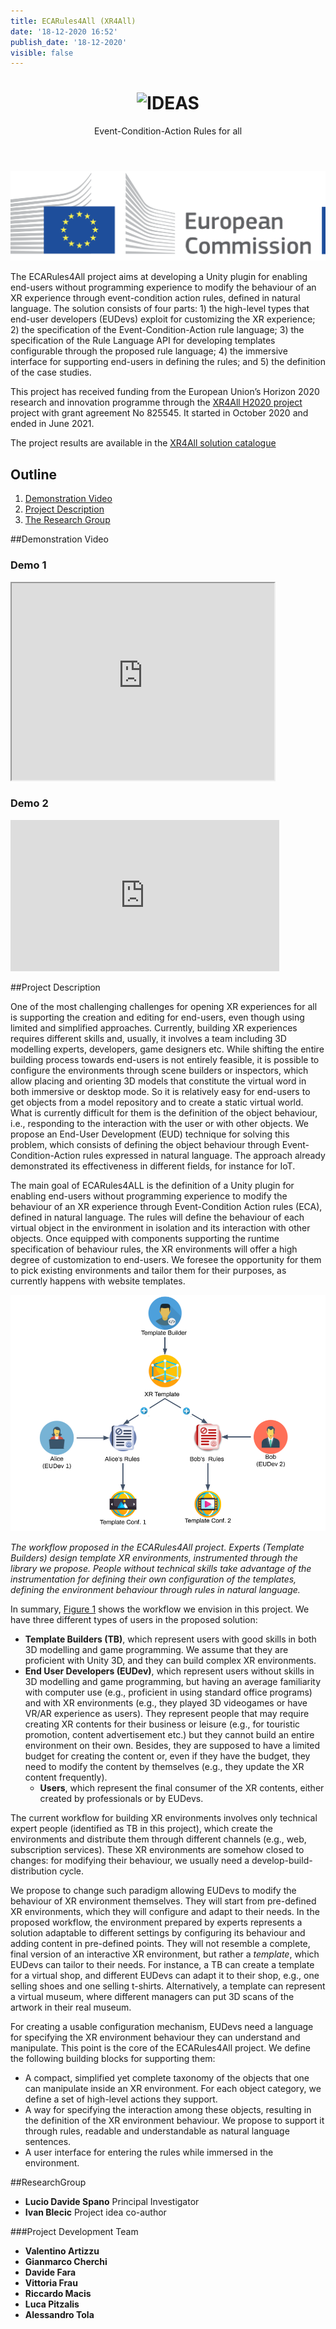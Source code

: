 ```yaml
---
title: ECARules4All (XR4All)
date: '18-12-2020 16:52'
publish_date: '18-12-2020'
visible: false
---
```


<div style="text-align: center">
<header>
<h1><img src="https://cg3hci.dmi.unica.it/lab/user/pages/04.projects/07.ECARules4All/img/ecalogo.png" alt="IDEAS"> </h1>
<p>Event-Condition-Action Rules for all</p>
</header>
</div>

![EU Commission Logo](img/eu-commission.png)

The ECARules4All project aims at developing a Unity plugin for enabling end-users without programming
experience to modify the behaviour of an XR experience through event-condition action
rules, defined in natural language. The solution consists of four parts: 1) the high-level types that end-user developers (EUDevs) exploit for customizing the XR experience; 2) the specification of the Event-Condition-Action rule language; 3) the specification of the Rule Language API for developing templates configurable through the proposed rule language; 4) the immersive interface for supporting end-users in defining the rules; and 5) the definition of the case studies.

This project has received funding from the European Union’s Horizon 2020 research and innovation programme through the [XR4All H2020 project](https://xr4all.eu) project with grant agreement No 825545.
It started in October 2020 and ended in June 2021.

The project results are available in the [XR4All solution catalogue](https://dev.xr4all.eu/product/ecarules4all-vr-for-everyone/)

## Outline
1. [Demonstration Video](#video)
2. [Project Description](#obiettivi)
3. [The Research Group](#gruppo)

<a id="video"></a>
##Demonstration Video

### Demo 1

<iframe width="420" height="315" src="https://www.youtube.com/embed/lQBSsNolP3w"></iframe>

### Demo 2

<iframe src="https://player.vimeo.com/video/573491330?h=eb29f91aef&amp;badge=0&amp;autopause=0&amp;player_id=0&amp;app_id=58479" width="430" height="242" frameborder="0" allow="autoplay; fullscreen; picture-in-picture" allowfullscreen title="ECARules4All.mp4"></iframe>

<a id="obiettivi"></a>

##Project Description

One of the most challenging challenges for opening XR experiences for all is supporting the creation and editing for end-users, even though using limited and simplified approaches. Currently, building XR experiences requires different skills and, usually, it involves a team including 3D modelling experts, developers, game designers etc. While shifting the entire building process towards end-users is not entirely feasible, it is possible to configure the environments through scene builders or inspectors, which allow placing and orienting 3D models that constitute the virtual word in both immersive or desktop mode. So it is relatively easy for end-users to get objects from a model repository and to create a static virtual world.  What is currently difficult for them is the definition of the object behaviour, i.e., responding to the interaction with the user or with other objects. We propose an End-User Development (EUD) technique for solving this problem, which consists of defining the object behaviour through  Event-Condition-Action rules expressed in natural language. The approach already demonstrated its effectiveness in different fields, for instance for IoT.

The main goal of ECARules4ALL is the definition of a Unity plugin for enabling end-users without programming experience to modify the behaviour of an XR experience through Event-Condition Action rules (ECA), defined in natural language.  The rules will define the behaviour of each virtual object in the environment in isolation and its interaction with other objects. Once equipped with components supporting the runtime specification of behaviour rules, the XR environments will offer a high degree of customization to end-users. We foresee the opportunity for them to pick existing environments and tailor them for their purposes, as currently happens with website templates.

<a id="figura1"></a>

![Figure 1](img/workflow.png)

*The workflow proposed in the ECARules4All project. Experts (Template Builders) design template XR environments, instrumented through the library we propose. People without technical skills take advantage of the instrumentation for defining their own configuration of the templates, defining the environment behaviour through rules in natural language.*

In summary, [Figure 1](#figura1) shows the workflow we envision in this project. We have three different types of users in the proposed solution:
 *  **Template Builders (TB)**, which represent users with good skills in both 3D modelling and game programming. We assume that they are proficient with Unity 3D, and they can build complex XR environments. 
* **End User Developers (EUDev)**, which represent users without skills in 3D modelling and game programming, but having an average familiarity with computer use (e.g., proficient in using standard office programs) and with XR environments (e.g., they played 3D videogames or have VR/AR experience as users). They represent people that may require creating XR contents for their business or leisure (e.g., for touristic promotion, content advertisement etc.) but they cannot build an entire environment on their own.  Besides, they are supposed to have a limited budget for creating the content or, even if they have the budget, they need to modify the content by themselves (e.g., they update the XR content frequently). 
  * **Users**, which represent the final consumer of the XR contents, either created by professionals or by EUDevs.

The current workflow for building XR environments involves only technical expert people (identified as TB in this project), which create the environments and distribute them through different channels (e.g., web, subscription services). These XR environments are somehow closed to changes: for modifying their behaviour, we usually need a develop-build-distribution cycle.

We propose to change such paradigm allowing EUDevs to modify the behaviour of XR environment themselves. They will start from pre-defined XR environments, which they will configure and adapt to their needs. In the proposed workflow, the environment prepared by experts represents a solution adaptable to different settings by configuring its behaviour and adding content in pre-defined points. They will not resemble a complete, final version of an interactive XR environment, but rather a _template_, which EUDevs can tailor to their needs. For instance, a TB can create a template for a virtual shop, and different EUDevs can adapt it to their shop, e.g., one selling shoes and one selling t-shirts. Alternatively, a template can represent a virtual museum, where different managers can put 3D scans of the artwork in their real museum.

For creating a usable configuration mechanism, EUDevs need a language for specifying the XR environment behaviour they can understand and manipulate. This point is the core of the ECARules4All project. We  define the following building blocks for supporting them:


* A compact, simplified yet complete taxonomy of the objects that one can manipulate inside an XR environment. For each object category, we define a set of high-level actions they support.
* A way for specifying the interaction among these objects, resulting in the definition of the XR environment behaviour. We propose to support it through rules, readable and understandable as natural language sentences.
* A user interface for entering the rules while immersed in the environment.

<a id="group"></a>
##ResearchGroup
* **Lucio Davide Spano** Principal Investigator
* **Ivan Blecic** Project idea co-author

###Project Development Team
* **Valentino Artizzu**
* **Gianmarco Cherchi**
* **Davide Fara**  
* **Vittoria Frau**
* **Riccardo Macis**
* **Luca Pitzalis**
* **Alessandro Tola** 






